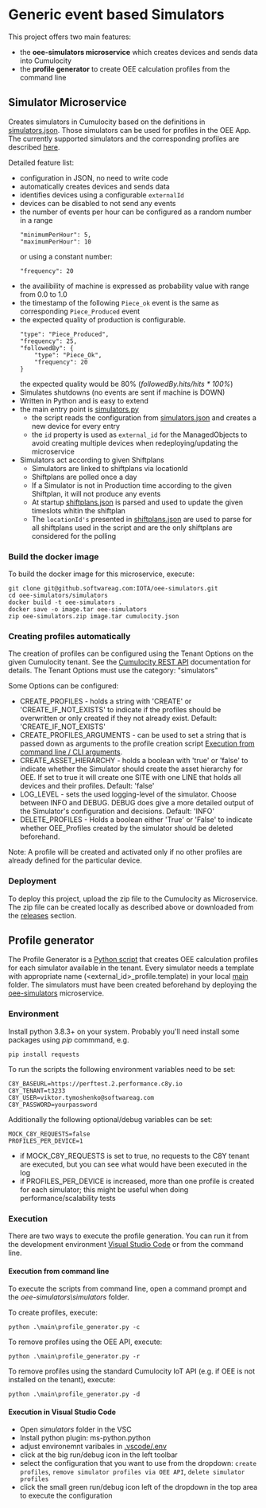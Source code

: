 # Generic event based Simulators

This project offers two main features: 
- the **oee-simulators microservice** which creates devices and sends data into Cumulocity
- the **profile generator** to create OEE calculation profiles from the command line

## Simulator Microservice

Creates simulators in Cumulocity based on the definitions in [simulators.json](main/simulators.json). Those simulators can be used for profiles in the OEE App. The currently supported simulators and the corresponding profiles are described [here](simulators.md).

Detailed feature list:
- configuration in JSON, no need to write code
- automatically creates devices and sends data
- identifies devices using a configurable `externalId`
- devices can be disabled to not send any events
- the number of events per hour can be configured as a random number in a range
    ```
    "minimumPerHour": 5,
    "maximumPerHour": 10
    ```
  or using a constant number: 
    ```
    "frequency": 20
    ```
- the availibility of machine is expressed as probability value with range from 0.0 to 1.0
- the timestamp of the following `Piece_ok` event is the same as corresponding `Piece_Produced` event
- the expected quality of production is configurable.  
    ```
    "type": "Piece_Produced",
    "frequency": 25,
    "followedBy": {
        "type": "Piece_Ok",
        "frequency": 20
    } 
    ```
  the expected quality would be 80% (*followedBy.hits/hits * 100%*)
- Simulates shutdowns (no events are sent if machine is DOWN)
- Written in Python and is easy to extend
- the main entry point is [simulators.py](main/simulators.py)
  - the script reads the configuration from [simulators.json](main/simulators.json) and creates a new device for every entry
  - the `id` property is used as `external_id` for the ManagedObjects to avoid creating multiple devices when redeploying/updating the microservice
- Simulators act according to given Shiftplans
  - Simulators are linked to shiftplans via locationId
  - Shiftplans are polled once a day
  - If a Simulator is not in Production time according to the given Shiftplan, it will not produce any  events
  - At startup [shiftplans.json](main/shiftplans.json) is parsed and used to update the given timeslots whitin the shiftplan
  - The `locationId's` presented in [shiftplans.json](main/shiftplans.json) are used to parse for all shiftplans used in the script and are the only shiftplans are considered for the polling

### Build the docker image

To build the docker image for this microservice, execute:
```
git clone git@github.softwareag.com:IOTA/oee-simulators.git
cd oee-simulators/simulators
docker build -t oee-simulators .
docker save -o image.tar oee-simulators
zip oee-simulators.zip image.tar cumulocity.json 
```

### Creating profiles automatically

The creation of profiles can be configured using the Tenant Options on the given Cumulocity tenant. See the [Cumulocity REST API](https://cumulocity.com/api/10.14.0/#tag/Options) documentation for details. The Tenant Options must use the category: "simulators"

Some Options can be configured:
- CREATE_PROFILES - holds a string with 'CREATE' or 'CREATE_IF_NOT_EXISTS' to indicate if the profiles should be overwritten or only created if they not already exist. Default: 'CREATE_IF_NOT_EXISTS'
- CREATE_PROFILES_ARGUMENTS - can be used to set a string that is passed down as arguments to the profile creation script [Execution from command line / CLI arguments](#execution-from-command-line). 
- CREATE_ASSET_HIERARCHY - holds a boolean with 'true' or 'false' to indicate whether the Simulator should create the asset hierarchy for OEE. If set to true it will create one SITE with one LINE that holds all devices and their profiles. Default: 'false'
- LOG_LEVEL - sets the used logging-level of the simulator. Choose between INFO and DEBUG. DEBUG does give a more detailed output of the Simulator's configuration and decisions. Default: 'INFO'
- DELETE_PROFILES - Holds a boolean either 'True' or 'False' to indicate whether OEE_Profiles created by the simulator should be deleted beforehand.

Note: A profile will be created and activated only if no other profiles are already defined for the particular device.

### Deployment

To deploy this project, upload the zip file to the Cumulocity as Microservice. The zip file can be created locally as described above or downloaded from the [releases](releases) section.

## Profile generator

The Profile Generator is a [Python script](main/profile_generator.py) that creates OEE calculation profiles for each simulator available in the tenant. Every simulator needs a template with appropriate name (<external_id>_profile.template) in your local [main](main/) folder. The simulators must have been created beforehand by deploying the [oee-simulators](#simulator-microservice) microservice.

### Environment

Install python 3.8.3+ on your system. Probably you'll need install some packages using *pip* commmand, e.g.
```
pip install requests
```

To run the scripts the following environment variables need to be set:

```
C8Y_BASEURL=https://perftest.2.performance.c8y.io 
C8Y_TENANT=t3233
C8Y_USER=viktor.tymoshenko@softwareag.com
C8Y_PASSWORD=yourpassword
```

Additionally the following optional/debug variables can be set:
```
MOCK_C8Y_REQUESTS=false
PROFILES_PER_DEVICE=1
```

- if MOCK_C8Y_REQUESTS is set to true, no requests to the C8Y tenant are executed, but you can see what would have been executed in the log
- if PROFILES_PER_DEVICE is increased, more than one profile is created for each simulator; this might be useful when doing performance/scalability tests

### Execution

There are two ways to execute the profile generation. You can run it from the development environment [Visual Studio Code](#visual-studio-code) or from the command line.

#### Execution from command line
To execute the scripts from command line, open a command prompt and the *oee-simulators\simulators* folder.

To create profiles, execute:
```
python .\main\profile_generator.py -c
``` 

To remove profiles using the OEE API, execute:
```
python .\main\profile_generator.py -r
``` 

To remove profiles using the standard Cumulocity IoT API (e.g. if OEE is not installed on the tenant), execute:
```
python .\main\profile_generator.py -d
``` 

#### Execution in Visual Studio Code

- Open *simulators* folder in the VSC
- Install python plugin: ms-python.python
- adjust environemnt varibales in [.vscode/.env](.vscode/.env)
- click at the big run/debug icon in the left toolbar
- select the configuration that you want to use from the dropdown: `create profiles`, `remove simulator profiles via OEE API`, `delete simulator profiles`
- click the small green run/debug icon left of the dropdown in the top area to execute the configuration
  



  
